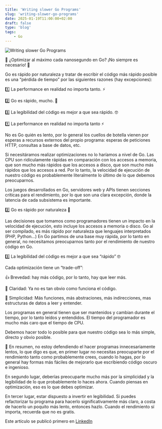 ```yaml
---
title: 'Writing slower Go Programs'
slug: 'writing-slower-go-programs'
date: 2025-01-19T11:00:00+02:00
draft: false
type: 'blog'
tags: 
    - Go    
---
```


![](/images/blog/20250119-writing-slower-go-programs.jpeg "Writing slower Go Programs")

🤔 ¿Optimizar al máximo cada nanosegundo en Go? ¡No siempre es necesario! 👀

Go es rápido por naturaleza y tratar de escribir el código más rápido posible es una “pérdida de tiempo” por las siguientes razones (hay excepciones):

1️⃣ La performance en realidad no importa tanto. ⚡

2️⃣ Go es rápido, mucho. 🚀

3️⃣ La legibilidad del código es mejor a que sea rápido. 🤓

1️⃣ La performance en realidad no importa tanto ⚡

No es Go quién es lento, por lo general los cuellos de botella vienen por esperas a recursos externos del propio programa: esperas de peticiones HTTP, consultas a base de datos, etc.

Si necesitáramos realizar optimizaciones no lo haríamos a nivel de Go. Las CPU son ridículamente rápidas en comparación con los accesos a memoria, que son mucho más rápidos que los accesos a disco, que son mucho más rápidos que los accesos a red. Por lo tanto, la velocidad de ejecución de nuestro código es probablemente literalmente lo último de lo que debemos preocuparnos.

Los juegos desarrollados en Go, servidores web y APIs tienen secciones críticas para el rendimiento, por lo que son una clara excepción, donde la latencia de cada subsistema es importante.

2️⃣ Go es rápido por naturaleza 🚀

Las decisiones que tomamos como programadores tienen un impacto en la velocidad de ejecución, esto incluye los accesos a memoria o disco. Go al ser compilado, es más rápido por naturaleza que lenguajes interpretados (PHP, Python…) En Go partimos de una base muy rápida, por lo tanto en general, no necesitamos preocuparnos tanto por el rendimiento de nuestro código en Go.

3️⃣ La legibilidad del código es mejor a que sea “rápido” 🤓

Cada optimización tiene un “trade-off”:

👍 Brevedad: hay más código, por lo tanto, hay que leer más.

🌟 Claridad: Ya no es tan obvio como funciona el código.

💭 Simplicidad: Más funciones, más abstraciones, más indirecciones, mas estructuras de datos a leer y entender.

Los programas en general tienen que ser mantenidos y cambian durante el tiempo, por lo tanto leídos y entendidos. El tiempo del programador es mucho más caro que el tiempo de CPU.

Debemos hacer todo lo posible para que nuestro código sea lo más simple, directo y obvio posible.

💯 En resumen, no estoy defendiendo el hacer programas innecesariamente lentos, lo que digo es que, en primer lugar no necesitas preocuparte por el rendimiento tanto como probablemente crees, cuando lo hagas, por lo general hay formas más fáciles de mejorarlo que escribiendo código oscuro e ingenioso.

En segundo lugar, deberías preocuparte mucho más por la simplicidad y la legibilidad de lo que probablemente lo haces ahora. Cuando piensas en optimización, eso es lo que debes optimizar.

En tercer lugar, estar dispuesto a invertir en legibilidad. Si puedes refactorizar tu programa para hacerlo significativamente más claro, a costa de hacerlo un poquito más lento, entonces hazlo. Cuando el rendimiento sí importa, recuerda que no es gratis.

Este artículo se publicó primero en [LinkedIn](https://www.linkedin.com/posts/davidcortocamacho_golang-programaciaejn-rendimiento-activity-7286827259057860609-vngX)

